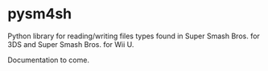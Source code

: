 # pysm4sh
Python library for reading/writing files types found in Super Smash Bros. for 3DS and Super Smash Bros. for Wii U.

Documentation to come.